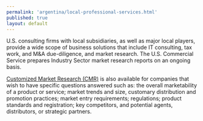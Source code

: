 ```yaml
---
permalink: 'argentina/local-professional-services.html'
published: true
layout: default
---
```

U.S. consulting firms with local subsidiaries, as well as major local players, provide a wide scope of business solutions that include IT consulting, tax work, and M&A due-diligence, and market research. The U.S. Commercial Service prepares Industry Sector market research reports on an ongoing basis.
 
[Customized Market Research (CMR)](http://export.gov/argentina/servicesforu.s.companies/eg_ar_021994.asp) is also available for companies that wish to have specific questions answered such as: the overall marketability of a product or service; market trends and size, customary distribution and promotion practices; market entry requirements; regulations; product standards and registration; key competitors, and potential agents, distributors, or strategic partners.
